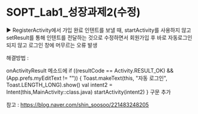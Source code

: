 # SOPT_Lab1_성장과제2(수정)

▶ RegisterActivity에서 가입 완료 인텐트를 보낼 때, startActivity를 사용하지 않고 setResult를 통해 인텐트를 전달하는 것으로 수정하면서
회원가입 후 바로 자동로그인 되지 않고 로그인 창에 머무르는 오류 발생

해결방법 : 

onActivityResult 메소드에 
if ((resultCode == Activity.RESULT_OK) && (App.prefs.myEditText != "")) {
            Toast.makeText(this, "자동 로그인", Toast.LENGTH_LONG).show()
            val intent2 = Intent(this,MainActivity::class.java)
            startActivity(intent2) 
            }
구문 추가

참고 : https://blog.naver.com/shin_soosoo/221483248205
